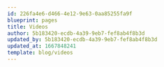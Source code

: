 ```yaml
---
id: 226fa4e6-d466-4e12-9e63-0aa85255fa9f
blueprint: pages
title: Videos
author: 5b183420-ecdb-4a39-9eb7-fef8ab4f8b3d
updated_by: 5b183420-ecdb-4a39-9eb7-fef8ab4f8b3d
updated_at: 1667848241
template: blog/videos
---
```

